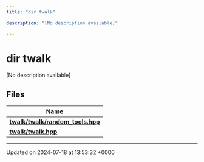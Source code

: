 ```yaml
---
title: "dir twalk"

description: "[No description available]"

---
```


# dir twalk

[No description available]

## Files

| Name           |
| -------------- |
| **[twalk/twalk/random_tools.hpp](/documentation/code/files/twalk_2random__tools_8hpp/#file-twalk-twalk-random-tools-hpp)**  |
| **[twalk/twalk.hpp](/documentation/code/files/twalk_8hpp/#file-twalk-twalk-hpp)**  |






-------------------------------

Updated on 2024-07-18 at 13:53:32 +0000
